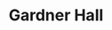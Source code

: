 ---
events:
- building: Gardner Hall
  categories: gardner-hall
  description: Augustus M. Witherspoon became the second African American to earn
    a Ph.D. (in Botany) from NC State, and the first African American to receive a
    doctoral degree and go on to join the faculty.
  event_decade: '1970'
  event_id: '7'
  excerpt: Augustus M. Witherspoon became the second African American to earn a Ph.D.
    (in Botany) from NC State, and the first African American to receive a doctoral
    degree and go on to join the faculty.
  image id (orig): '227377'
  image_caption: Augustus Witherspoon
  image_id: '0227377'
  image_link: https://d.lib.ncsu.edu/collections/catalog/0227377
  start_date: 01/01/1971
  title: Second African American earns Ph.D.
  year: '1971'
- audio_id: sa-rwb-005
  building: Gardner Hall
  categories: gardner-hall
  description: The first African American woman academic staff member, Mrs. Justina
    Williams, was hired to work in the Department of Genetics' Drosophila research
    lab. Many African Americans had worked at State prior to Williams's appointment;
    however, they primarily worked in custodial or food service positions.
  event_decade: '1950'
  event_id: '87'
  excerpt: The first African American woman academic staff member, Mrs. Justina Williams,
    was hired to work in the Department of Genetics' Drosophila research lab. Many
    African Americans had worked at State prior to Williams's appointment; however,
    they primarily worked in custodial or food service positions.
  image id (orig): '0226641'
  image_caption: Justina Williams conducting genetics research
  image_id: '0226641'
  image_link: https://d.lib.ncsu.edu/collections/catalog/ua023_025_278374_20200131_1246
  redirect_from: /events/13/index.html
  start_date: 1/1/1958
  title: First African American Academic Staff Member
  year: '1958'
lat: '35.7869'
layout: post
leafleticon: /demostite/assets/leaflet/img/graduate.svg
lng: '-78.672401'
order: 16
permalink: places/gardner-hall/
place: gardner-hall
route:
  code: Ok
  routes:
  - distance: 117.422
    duration: 84.692
    geometry:
      coordinates:
      - - -78.672344
        - 35.786887
      - - -78.672365
        - 35.786829
      - - -78.672368
        - 35.786749
      - - -78.672228
        - 35.786641
      - - -78.672228
        - 35.786624
      - - -78.672256
        - 35.786624
      - - -78.672418
        - 35.7862
      - - -78.672746
        - 35.786278
      type: LineString
    legs:
    - admins:
      - iso_3166_1: US
        iso_3166_1_alpha3: USA
      distance: 117.422
      duration: 84.692
      steps:
      - distance: 34.592
        driving_side: right
        duration: 24.361
        geometry:
          coordinates:
          - - -78.672344
            - 35.786887
          - - -78.672365
            - 35.786829
          - - -78.672368
            - 35.786749
          - - -78.672228
            - 35.786641
          - - -78.672228
            - 35.786624
          type: LineString
        intersections:
        - admin_index: 0
          bearings:
          - 188
          classes:
          - restricted
          duration: 10.981
          entry:
          - true
          geometry_index: 0
          is_urban: true
          location:
          - -78.672344
          - 35.786887
          mapbox_streets_v8:
            class: service
          out: 0
          weight: 10.981
        - admin_index: 0
          bearings:
          - 8
          - 134
          entry:
          - false
          - true
          geometry_index: 2
          in: 0
          is_urban: true
          location:
          - -78.672368
          - 35.786749
          mapbox_streets_v8:
            class: street
          out: 1
        maneuver:
          bearing_after: 188
          bearing_before: 0
          instruction: Walk south on Derieux Street.
          location:
          - -78.672344
          - 35.786887
          type: depart
        mode: walking
        name: Derieux Street
        weight: 24.361
      - distance: 3
        driving_side: right
        duration: 2.113
        geometry:
          coordinates:
          - - -78.672228
            - 35.786624
          - - -78.672256
            - 35.786624
          type: LineString
        intersections:
        - admin_index: 0
          bearings:
          - 270
          - 319
          entry:
          - true
          - false
          geometry_index: 4
          in: 1
          is_urban: true
          location:
          - -78.672228
          - 35.786624
          mapbox_streets_v8:
            class: service
          out: 0
          turn_weight: 5
        maneuver:
          bearing_after: 270
          bearing_before: 139
          instruction: Turn right onto the walkway.
          location:
          - -78.672228
          - 35.786624
          modifier: right
          type: turn
        mode: walking
        name: ''
        weight: 7.113
      - distance: 49
        driving_side: right
        duration: 36.507
        geometry:
          coordinates:
          - - -78.672256
            - 35.786624
          - - -78.672418
            - 35.7862
          type: LineString
        intersections:
        - admin_index: 0
          bearings:
          - 90
          - 197
          entry:
          - false
          - true
          geometry_index: 5
          in: 0
          is_urban: true
          location:
          - -78.672256
          - 35.786624
          mapbox_streets_v8:
            class: service
          out: 1
          turn_duration: 2
          turn_weight: 2
        maneuver:
          bearing_after: 197
          bearing_before: 270
          instruction: Turn left onto the walkway.
          location:
          - -78.672256
          - 35.786624
          modifier: left
          type: turn
        mode: walking
        name: ''
        weight: 36.507
      - distance: 30.83
        driving_side: right
        duration: 21.711
        geometry:
          coordinates:
          - - -78.672418
            - 35.7862
          - - -78.672746
            - 35.786278
          type: LineString
        intersections:
        - admin_index: 0
          bearings:
          - 17
          - 286
          entry:
          - false
          - true
          geometry_index: 6
          in: 0
          is_urban: true
          location:
          - -78.672418
          - 35.7862
          mapbox_streets_v8:
            class: service
          out: 1
        maneuver:
          bearing_after: 286
          bearing_before: 197
          instruction: Turn right onto the walkway.
          location:
          - -78.672418
          - 35.7862
          modifier: right
          type: turn
        mode: walking
        name: ''
        weight: 21.711
      - distance: 0
        driving_side: right
        duration: 0
        geometry:
          coordinates:
          - - -78.672746
            - 35.786278
          - - -78.672746
            - 35.786278
          type: LineString
        intersections:
        - admin_index: 0
          bearings:
          - 106
          entry:
          - true
          geometry_index: 7
          in: 0
          location:
          - -78.672746
          - 35.786278
        maneuver:
          bearing_after: 0
          bearing_before: 286
          instruction: Your destination is on the right.
          location:
          - -78.672746
          - 35.786278
          modifier: right
          type: arrive
        mode: walking
        name: ''
        weight: 0
      summary: Derieux Street
      weight: 89.692
    weight: 89.692
    weight_name: pedestrian
  waypoints:
  - distance: 5.328
    location:
    - -78.672344
    - 35.786887
    name: Derieux Street
  - distance: 17.526
    location:
    - -78.672746
    - 35.786278
    name: ''
title: Gardner Hall

---